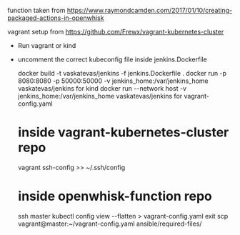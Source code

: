function taken from https://www.raymondcamden.com/2017/01/10/creating-packaged-actions-in-openwhisk

vagrant setup from https://github.com/Frewx/vagrant-kubernetes-cluster

* Run vagrant or kind
* uncomment the correct kubeconfig file inside jenkins.Dockerfile


    docker build -t vaskatevas/jenkins -f jenkins.Dockerfile .
    docker run  -p 8080:8080 -p 50000:50000 -v jenkins_home:/var/jenkins_home  vaskatevas/jenkins
for kind
    docker run --network host -v jenkins_home:/var/jenkins_home  vaskatevas/jenkins
for vagrant-config.yaml 
    
    # inside vagrant-kubernetes-cluster repo
    vagrant ssh-config >>  ~/.ssh/config

    # inside openwhisk-function repo
    ssh master
    kubectl config view --flatten > vagrant-config.yaml
    exit
    scp vagrant@master:~/vagrant-config.yaml ansible/required-files/

